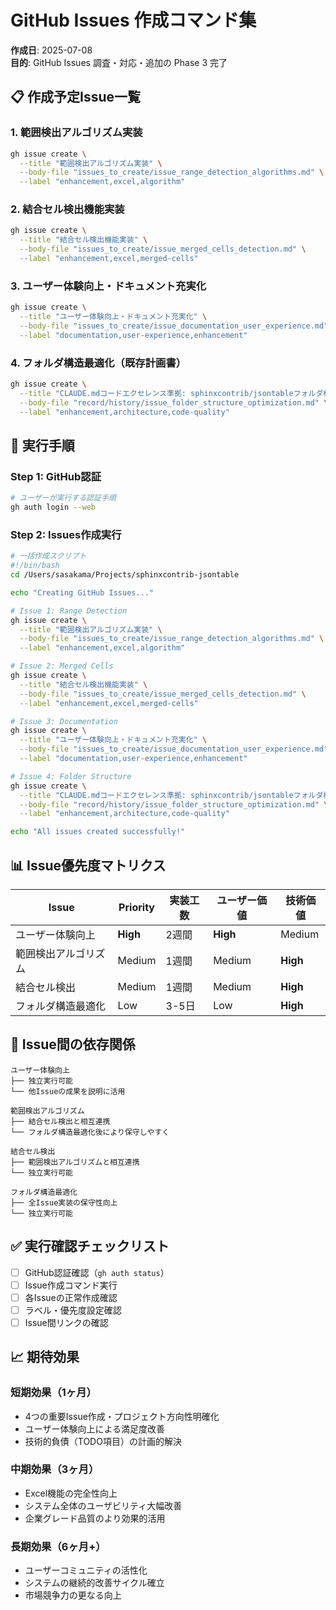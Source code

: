 # GitHub Issues 作成コマンド集

**作成日**: 2025-07-08  
**目的**: GitHub Issues 調査・対応・追加の Phase 3 完了

## 📋 作成予定Issue一覧

### 1. 範囲検出アルゴリズム実装
```bash
gh issue create \
  --title "範囲検出アルゴリズム実装" \
  --body-file "issues_to_create/issue_range_detection_algorithms.md" \
  --label "enhancement,excel,algorithm"
```

### 2. 結合セル検出機能実装
```bash
gh issue create \
  --title "結合セル検出機能実装" \
  --body-file "issues_to_create/issue_merged_cells_detection.md" \
  --label "enhancement,excel,merged-cells"
```

### 3. ユーザー体験向上・ドキュメント充実化
```bash
gh issue create \
  --title "ユーザー体験向上・ドキュメント充実化" \
  --body-file "issues_to_create/issue_documentation_user_experience.md" \
  --label "documentation,user-experience,enhancement"
```

### 4. フォルダ構造最適化（既存計画書）
```bash
gh issue create \
  --title "CLAUDE.mdコードエクセレンス準拠: sphinxcontrib/jsontableフォルダ構造最適化" \
  --body-file "record/history/issue_folder_structure_optimization.md" \
  --label "enhancement,architecture,code-quality"
```

## 🎯 実行手順

### Step 1: GitHub認証
```bash
# ユーザーが実行する認証手順
gh auth login --web
```

### Step 2: Issues作成実行
```bash
# 一括作成スクリプト
#!/bin/bash
cd /Users/sasakama/Projects/sphinxcontrib-jsontable

echo "Creating GitHub Issues..."

# Issue 1: Range Detection
gh issue create \
  --title "範囲検出アルゴリズム実装" \
  --body-file "issues_to_create/issue_range_detection_algorithms.md" \
  --label "enhancement,excel,algorithm"

# Issue 2: Merged Cells
gh issue create \
  --title "結合セル検出機能実装" \
  --body-file "issues_to_create/issue_merged_cells_detection.md" \
  --label "enhancement,excel,merged-cells"

# Issue 3: Documentation
gh issue create \
  --title "ユーザー体験向上・ドキュメント充実化" \
  --body-file "issues_to_create/issue_documentation_user_experience.md" \
  --label "documentation,user-experience,enhancement"

# Issue 4: Folder Structure
gh issue create \
  --title "CLAUDE.mdコードエクセレンス準拠: sphinxcontrib/jsontableフォルダ構造最適化" \
  --body-file "record/history/issue_folder_structure_optimization.md" \
  --label "enhancement,architecture,code-quality"

echo "All issues created successfully!"
```

## 📊 Issue優先度マトリクス

| Issue | Priority | 実装工数 | ユーザー価値 | 技術価値 |
|-------|----------|----------|--------------|----------|
| ユーザー体験向上 | **High** | 2週間 | **High** | Medium |
| 範囲検出アルゴリズム | Medium | 1週間 | Medium | **High** |
| 結合セル検出 | Medium | 1週間 | Medium | **High** |
| フォルダ構造最適化 | Low | 3-5日 | Low | **High** |

## 🔗 Issue間の依存関係

```
ユーザー体験向上
├── 独立実行可能
└── 他Issueの成果を説明に活用

範囲検出アルゴリズム
├── 結合セル検出と相互連携
└── フォルダ構造最適化後により保守しやすく

結合セル検出
├── 範囲検出アルゴリズムと相互連携
└── 独立実行可能

フォルダ構造最適化
├── 全Issue実装の保守性向上
└── 独立実行可能
```

## ✅ 実行確認チェックリスト

- [ ] GitHub認証確認（`gh auth status`）
- [ ] Issue作成コマンド実行
- [ ] 各Issueの正常作成確認
- [ ] ラベル・優先度設定確認
- [ ] Issue間リンクの確認

## 📈 期待効果

### 短期効果（1ヶ月）
- 4つの重要Issue作成・プロジェクト方向性明確化
- ユーザー体験向上による満足度改善
- 技術的負債（TODO項目）の計画的解決

### 中期効果（3ヶ月）
- Excel機能の完全性向上
- システム全体のユーザビリティ大幅改善
- 企業グレード品質のより効果的活用

### 長期効果（6ヶ月+）
- ユーザーコミュニティの活性化
- システムの継続的改善サイクル確立
- 市場競争力の更なる向上